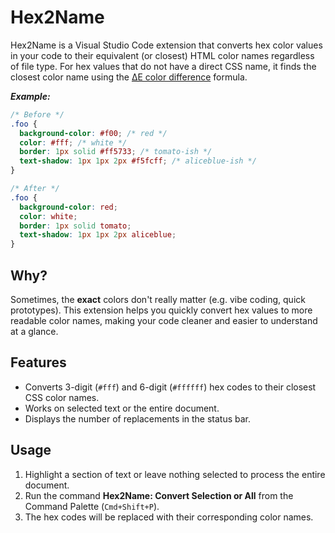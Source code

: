 # Hex2Name

Hex2Name is a Visual Studio Code extension that converts hex color values in your code to their equivalent (or closest) HTML color names regardless of file type. For hex values that do not have a direct CSS name, it finds the closest color name using the [ΔE color difference](https://en.wikipedia.org/wiki/Color_difference#CIELAB_%CE%94E*) formula.

**_Example:_**

```css
/* Before */
.foo {
  background-color: #f00; /* red */
  color: #fff; /* white */
  border: 1px solid #ff5733; /* tomato-ish */
  text-shadow: 1px 1px 2px #f5fcff; /* aliceblue-ish */
}

/* After */
.foo {
  background-color: red;
  color: white;
  border: 1px solid tomato;
  text-shadow: 1px 1px 2px aliceblue;
}
```

## Why?

Sometimes, the **exact** colors don't really matter (e.g. vibe coding, quick prototypes). This extension helps you quickly convert hex values to more readable color names, making your code cleaner and easier to understand at a glance.

## Features

- Converts 3-digit (`#fff`) and 6-digit (`#ffffff`) hex codes to their closest CSS color names.
- Works on selected text or the entire document.
- Displays the number of replacements in the status bar.

## Usage

1. Highlight a section of text or leave nothing selected to process the entire document.
2. Run the command **Hex2Name: Convert Selection or All** from the Command Palette (`Cmd+Shift+P`).
3. The hex codes will be replaced with their corresponding color names.

